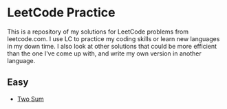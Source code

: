 # LeetCode Practice

This is a repository of my solutions for LeetCode problems from leetcode.com. I use LC to practice my coding skills or learn new languages in my down time. I also look at other solutions that could be more efficient than the one I've come up with, and write my own version in another language.

## Easy

- [Two Sum](https://github.com/kmalcaba/LeetCode-Practice/blob/main/Two%20Sum.md)
